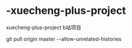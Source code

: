 # -xuecheng-plus-project
xuecheng-plus-project b站项目

git pull origin master --allow-unrelated-histories
